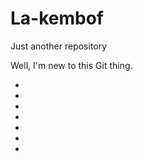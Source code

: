 # La-kembof
Just another repository

Well, I'm new to this Git thing.


<div class="col span-1-of-2">
                    <ul class="social-links">
                        <li><a href="#"><ion-icon size="large" name="logo-facebook" class="icon-small logo-facebook"></ion-icon></a></li>
                        <li><a href="#"><ion-icon size="large" name="logo-twitter" class="icon-small logo-twitter"></ion-icon></a></li>
                        <li><a href="#"><ion-icon size="large" name="logo-whatsapp" class="icon-small logo-whatsapp"></ion-icon></a></li>
                        <li><a href="#"><ion-icon size="large" name="logo-instagram" class="icon-small logo-instagram"></ion-icon></a></li>
                        <li><a href="#"><ion-icon size="large" name="logo-googleplus" class="icon-small logo-googleplus"></ion-icon></a></li>
                        <li><a href="#"><ion-icon size="large" name="logo-pinterest" class="icon-small logo-pinterest"></ion-icon></a></li>
                        <li><a href="#"><ion-icon size="large" name="logo-youtube" class="icon-small logo-youtube"></ion-icon></a></li>
                    </ul>
                </div>
